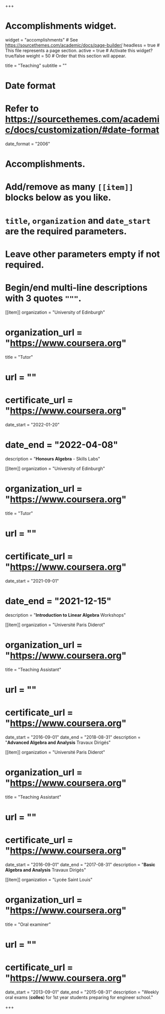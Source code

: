 ﻿+++
# Accomplishments widget.
widget = "accomplishments"  # See https://sourcethemes.com/academic/docs/page-builder/
headless = true  # This file represents a page section.
active = true  # Activate this widget? true/false
weight = 50  # Order that this section will appear.

title = "Teaching"
subtitle = ""

# Date format
#   Refer to https://sourcethemes.com/academic/docs/customization/#date-format
date_format = "2006"

# Accomplishments.
#   Add/remove as many `[[item]]` blocks below as you like.
#   `title`, `organization` and `date_start` are the required parameters.
#   Leave other parameters empty if not required.
#   Begin/end multi-line descriptions with 3 quotes `"""`.


[[item]]
  organization = "University of Edinburgh"
#  organization_url = "https://www.coursera.org"
  title = "Tutor"
#  url = ""
#  certificate_url = "https://www.coursera.org"
  date_start = "2022-01-20"
#  date_end = "2022-04-08"
  description = "**Honours Algebra** - Skills Labs"



[[item]]
  organization = "University of Edinburgh"
#  organization_url = "https://www.coursera.org"
  title = "Tutor"
#  url = ""
#  certificate_url = "https://www.coursera.org"
  date_start = "2021-09-01"
#  date_end = "2021-12-15"
  description = "**Introduction to Linear Algebra** Workshops"






[[item]]
  organization = "Université Paris Diderot"
#  organization_url = "https://www.coursera.org"
  title = "Teaching Assistant"
#  url = ""
#  certificate_url = "https://www.coursera.org"
  date_start = "2016-09-01"
  date_end = "2018-08-31"
  description = "**Advanced Algebra and Analysis** Travaux Dirigés"

[[item]]
  organization = "Université Paris Diderot"
#  organization_url = "https://www.coursera.org"
  title = "Teaching Assistant"
#  url = ""
#  certificate_url = "https://www.coursera.org"
  date_start = "2016-09-01"
  date_end = "2017-08-31"
  description = "**Basic Algebra and Analysis** Travaux Dirigés"

[[item]]
  organization = "Lycée Saint Louis"
#  organization_url = "https://www.coursera.org"
  title = "Oral examiner"
#  url = ""
#  certificate_url = "https://www.coursera.org"
  date_start = "2013-09-01"
  date_end = "2015-08-31"
  description = "Weekly oral exams (**colles**) for 1st year students preparing for engineer school."

+++
